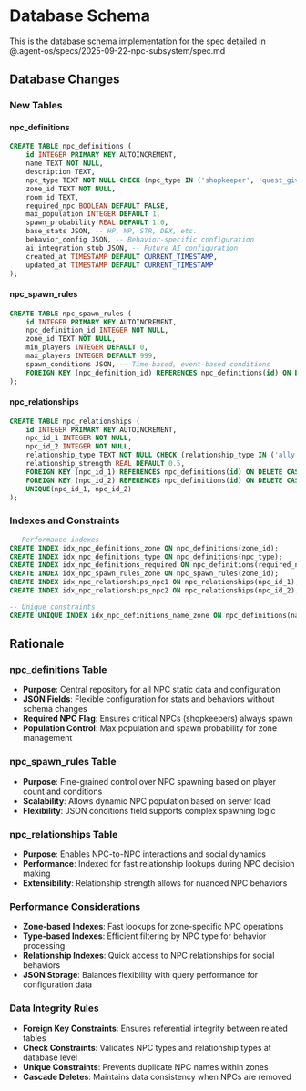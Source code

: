 # Database Schema

This is the database schema implementation for the spec detailed in @.agent-os/specs/2025-09-22-npc-subsystem/spec.md

## Database Changes

### New Tables

#### npc_definitions
```sql
CREATE TABLE npc_definitions (
    id INTEGER PRIMARY KEY AUTOINCREMENT,
    name TEXT NOT NULL,
    description TEXT,
    npc_type TEXT NOT NULL CHECK (npc_type IN ('shopkeeper', 'quest_giver', 'passive_mob', 'aggressive_mob')),
    zone_id TEXT NOT NULL,
    room_id TEXT,
    required_npc BOOLEAN DEFAULT FALSE,
    max_population INTEGER DEFAULT 1,
    spawn_probability REAL DEFAULT 1.0,
    base_stats JSON, -- HP, MP, STR, DEX, etc.
    behavior_config JSON, -- Behavior-specific configuration
    ai_integration_stub JSON, -- Future AI configuration
    created_at TIMESTAMP DEFAULT CURRENT_TIMESTAMP,
    updated_at TIMESTAMP DEFAULT CURRENT_TIMESTAMP
);
```

#### npc_spawn_rules
```sql
CREATE TABLE npc_spawn_rules (
    id INTEGER PRIMARY KEY AUTOINCREMENT,
    npc_definition_id INTEGER NOT NULL,
    zone_id TEXT NOT NULL,
    min_players INTEGER DEFAULT 0,
    max_players INTEGER DEFAULT 999,
    spawn_conditions JSON, -- Time-based, event-based conditions
    FOREIGN KEY (npc_definition_id) REFERENCES npc_definitions(id) ON DELETE CASCADE
);
```

#### npc_relationships
```sql
CREATE TABLE npc_relationships (
    id INTEGER PRIMARY KEY AUTOINCREMENT,
    npc_id_1 INTEGER NOT NULL,
    npc_id_2 INTEGER NOT NULL,
    relationship_type TEXT NOT NULL CHECK (relationship_type IN ('ally', 'enemy', 'neutral', 'follower')),
    relationship_strength REAL DEFAULT 0.5,
    FOREIGN KEY (npc_id_1) REFERENCES npc_definitions(id) ON DELETE CASCADE,
    FOREIGN KEY (npc_id_2) REFERENCES npc_definitions(id) ON DELETE CASCADE,
    UNIQUE(npc_id_1, npc_id_2)
);
```

### Indexes and Constraints

```sql
-- Performance indexes
CREATE INDEX idx_npc_definitions_zone ON npc_definitions(zone_id);
CREATE INDEX idx_npc_definitions_type ON npc_definitions(npc_type);
CREATE INDEX idx_npc_definitions_required ON npc_definitions(required_npc);
CREATE INDEX idx_npc_spawn_rules_zone ON npc_spawn_rules(zone_id);
CREATE INDEX idx_npc_relationships_npc1 ON npc_relationships(npc_id_1);
CREATE INDEX idx_npc_relationships_npc2 ON npc_relationships(npc_id_2);

-- Unique constraints
CREATE UNIQUE INDEX idx_npc_definitions_name_zone ON npc_definitions(name, zone_id);
```

## Rationale

### npc_definitions Table
- **Purpose**: Central repository for all NPC static data and configuration
- **JSON Fields**: Flexible configuration for stats and behaviors without schema changes
- **Required NPC Flag**: Ensures critical NPCs (shopkeepers) always spawn
- **Population Control**: Max population and spawn probability for zone management

### npc_spawn_rules Table
- **Purpose**: Fine-grained control over NPC spawning based on player count and conditions
- **Scalability**: Allows dynamic NPC population based on server load
- **Flexibility**: JSON conditions field supports complex spawning logic

### npc_relationships Table
- **Purpose**: Enables NPC-to-NPC interactions and social dynamics
- **Performance**: Indexed for fast relationship lookups during NPC decision making
- **Extensibility**: Relationship strength allows for nuanced NPC behaviors

### Performance Considerations
- **Zone-based Indexes**: Fast lookups for zone-specific NPC operations
- **Type-based Indexes**: Efficient filtering by NPC type for behavior processing
- **Relationship Indexes**: Quick access to NPC relationships for social behaviors
- **JSON Storage**: Balances flexibility with query performance for configuration data

### Data Integrity Rules
- **Foreign Key Constraints**: Ensures referential integrity between related tables
- **Check Constraints**: Validates NPC types and relationship types at database level
- **Unique Constraints**: Prevents duplicate NPC names within zones
- **Cascade Deletes**: Maintains data consistency when NPCs are removed
